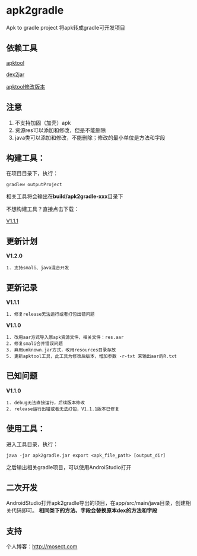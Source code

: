 # apk2gradle
Apk to gradle project
将apk转成gradle可开发项目

## 依赖工具
[apktool](https://ibotpeaches.github.io/Apktool/)

[dex2jar](https://github.com/pxb1988/dex2jar)

[apktool修改版本](https://github.com/mosect/Apktool/)

## 注意
1. 不支持加固（加壳）apk
2. 资源res可以添加和修改，但是不能删除
3. java类可以添加和修改，不能删除；修改的最小单位是方法和字段

## 构建工具：
在项目目录下，执行：
```
gradlew outputProject
```
相关工具将会输出在**build/apk2gradle-xxx**目录下

不想构建工具？直接点击下载：

[V1.1.1](http://mosect.com/assets/apk2gradle/apk2gradle-1.1.1.zip)

## 更新计划
**V1.2.0**
```
1. 支持smali、java混合开发
```

## 更新记录
**V1.1.1**
```
1. 修复release无法运行或者打包出错问题
```
**V1.1.0**
```
1. 改用aar方式导入原apk资源文件，相关文件：res.aar
2. 修复smali合并错误问题
3. 弃用unknown.jar方式，改用resources目录存放
5. 更新apktool工具，此工具为修改后版本，增加参数 -r-txt 来输出aar的R.txt
```

## 已知问题
**V1.1.0**
```
1. debug无法直接运行，后续版本修改
2. release运行出错或者无法打包，V1.1.1版本已修复
```

## 使用工具：
进入工具目录，执行：
```
java -jar apk2gradle.jar export <apk_file_path> [output_dir]
```
之后输出相关gradle项目，可以使用AndroiStudio打开

## 二次开发
AndroidStudio打开apk2gradle导出的项目，在app/src/main/java目录，创建相关代码即可。
**相同类下的方法、字段会替换原本dex的方法和字段**

## 支持
个人博客：http://mosect.com
